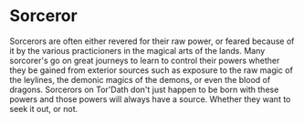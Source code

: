 # Sorceror
Sorcerors are often either revered for their raw power, or feared because of it by the various practicioners in the magical arts of the lands. Many sorcorer's go on great journeys to learn to control their powers whether they be gained from exterior sources such as exposure to the raw magic of the leylines, the demonic magics of the demons, or even the blood of dragons. Sorcerors on Tor'Dath don't just happen to be born with these powers and those powers will always have a source. Whether they want to seek it out, or not.